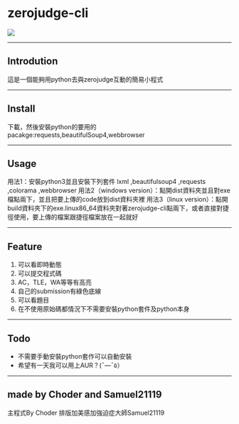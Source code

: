 # zerojudge-cli
![](icon.ico)
___

## Introdution
這是一個能夠用python去與zerojudge互動的簡易小程式 

___ 

## Install
下載，然後安裝python的要用的pacakge:requests,beautifulSoup4,webbrowser

____

## Usage
用法1：安裝python3並且安裝下列套件
lxml ,beautifulsoup4 ,requests ,colorama ,webbrowser
用法2（windows version）：點開dist資料夾並且對exe檔點兩下，並且把要上傳的code放到dist資料夾裡
用法3（linux version）：點開build資料夾下的exe.linux86_64資料夾對著zerojudge-cli點兩下，或者直接對捷徑使用，要上傳的檔案跟捷徑檔案放在一起就好

___

## Feature
1. 可以看即時動態
2. 可以提交程式碼
3. AC，TLE，WA等等有高亮
4. 自己的submission有綠色底線
5. 可以看題目
6. 在不使用原始碼都情況下不需要安裝python套件及python本身
____

## Todo 
- 不需要手動安裝python套作可以自動安裝
- 希望有一天我可以用上AUR？(¯―¯٥）

---

## made by Choder and Samuel21119
主程式By Choder
排版加美感加強迫症大師Samuel21119
